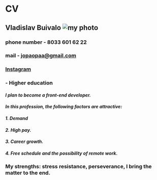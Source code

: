 # CV
## Vladislav Buivalo ![my photo](/rsschool-cv/photo455.jpg)
### phone number - 8033 601 62 22
### mail - jopaopaa@gmail.com
### [Instagram](https://www.instagram.com/htc01k/)
### - Higher education
#### *I plan to become a front-end developer.*
#### *In this profession, the following factors are attractive:*
#### *1. Demand*
#### *2. High pay.*
#### *3. Career growth.*
#### *4. Free schedule and the possibility of remote work.*
### __My strengths: stress resistance, perseverance, I bring the matter to the end.__